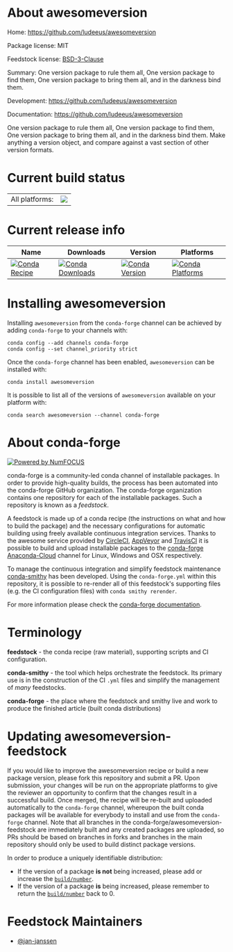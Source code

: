 About awesomeversion
====================

Home: https://github.com/ludeeus/awesomeversion

Package license: MIT

Feedstock license: [BSD-3-Clause](https://github.com/conda-forge/awesomeversion-feedstock/blob/master/LICENSE.txt)

Summary: One version package to rule them all, One version package to find them, One version package to bring them all, and in the darkness bind them.

Development: https://github.com/ludeeus/awesomeversion

Documentation: https://github.com/ludeeus/awesomeversion

One version package to rule them all, One version package to find
them, One version package to bring them all, and in the darkness bind
them. Make anything a version object, and compare against a vast
section of other version formats.


Current build status
====================


<table><tr><td>All platforms:</td>
    <td>
      <a href="https://dev.azure.com/conda-forge/feedstock-builds/_build/latest?definitionId=14015&branchName=master">
        <img src="https://dev.azure.com/conda-forge/feedstock-builds/_apis/build/status/awesomeversion-feedstock?branchName=master">
      </a>
    </td>
  </tr>
</table>

Current release info
====================

| Name | Downloads | Version | Platforms |
| --- | --- | --- | --- |
| [![Conda Recipe](https://img.shields.io/badge/recipe-awesomeversion-green.svg)](https://anaconda.org/conda-forge/awesomeversion) | [![Conda Downloads](https://img.shields.io/conda/dn/conda-forge/awesomeversion.svg)](https://anaconda.org/conda-forge/awesomeversion) | [![Conda Version](https://img.shields.io/conda/vn/conda-forge/awesomeversion.svg)](https://anaconda.org/conda-forge/awesomeversion) | [![Conda Platforms](https://img.shields.io/conda/pn/conda-forge/awesomeversion.svg)](https://anaconda.org/conda-forge/awesomeversion) |

Installing awesomeversion
=========================

Installing `awesomeversion` from the `conda-forge` channel can be achieved by adding `conda-forge` to your channels with:

```
conda config --add channels conda-forge
conda config --set channel_priority strict
```

Once the `conda-forge` channel has been enabled, `awesomeversion` can be installed with:

```
conda install awesomeversion
```

It is possible to list all of the versions of `awesomeversion` available on your platform with:

```
conda search awesomeversion --channel conda-forge
```


About conda-forge
=================

[![Powered by
NumFOCUS](https://img.shields.io/badge/powered%20by-NumFOCUS-orange.svg?style=flat&colorA=E1523D&colorB=007D8A)](https://numfocus.org)

conda-forge is a community-led conda channel of installable packages.
In order to provide high-quality builds, the process has been automated into the
conda-forge GitHub organization. The conda-forge organization contains one repository
for each of the installable packages. Such a repository is known as a *feedstock*.

A feedstock is made up of a conda recipe (the instructions on what and how to build
the package) and the necessary configurations for automatic building using freely
available continuous integration services. Thanks to the awesome service provided by
[CircleCI](https://circleci.com/), [AppVeyor](https://www.appveyor.com/)
and [TravisCI](https://travis-ci.com/) it is possible to build and upload installable
packages to the [conda-forge](https://anaconda.org/conda-forge)
[Anaconda-Cloud](https://anaconda.org/) channel for Linux, Windows and OSX respectively.

To manage the continuous integration and simplify feedstock maintenance
[conda-smithy](https://github.com/conda-forge/conda-smithy) has been developed.
Using the ``conda-forge.yml`` within this repository, it is possible to re-render all of
this feedstock's supporting files (e.g. the CI configuration files) with ``conda smithy rerender``.

For more information please check the [conda-forge documentation](https://conda-forge.org/docs/).

Terminology
===========

**feedstock** - the conda recipe (raw material), supporting scripts and CI configuration.

**conda-smithy** - the tool which helps orchestrate the feedstock.
                   Its primary use is in the construction of the CI ``.yml`` files
                   and simplify the management of *many* feedstocks.

**conda-forge** - the place where the feedstock and smithy live and work to
                  produce the finished article (built conda distributions)


Updating awesomeversion-feedstock
=================================

If you would like to improve the awesomeversion recipe or build a new
package version, please fork this repository and submit a PR. Upon submission,
your changes will be run on the appropriate platforms to give the reviewer an
opportunity to confirm that the changes result in a successful build. Once
merged, the recipe will be re-built and uploaded automatically to the
`conda-forge` channel, whereupon the built conda packages will be available for
everybody to install and use from the `conda-forge` channel.
Note that all branches in the conda-forge/awesomeversion-feedstock are
immediately built and any created packages are uploaded, so PRs should be based
on branches in forks and branches in the main repository should only be used to
build distinct package versions.

In order to produce a uniquely identifiable distribution:
 * If the version of a package **is not** being increased, please add or increase
   the [``build/number``](https://docs.conda.io/projects/conda-build/en/latest/resources/define-metadata.html#build-number-and-string).
 * If the version of a package **is** being increased, please remember to return
   the [``build/number``](https://docs.conda.io/projects/conda-build/en/latest/resources/define-metadata.html#build-number-and-string)
   back to 0.

Feedstock Maintainers
=====================

* [@jan-janssen](https://github.com/jan-janssen/)

